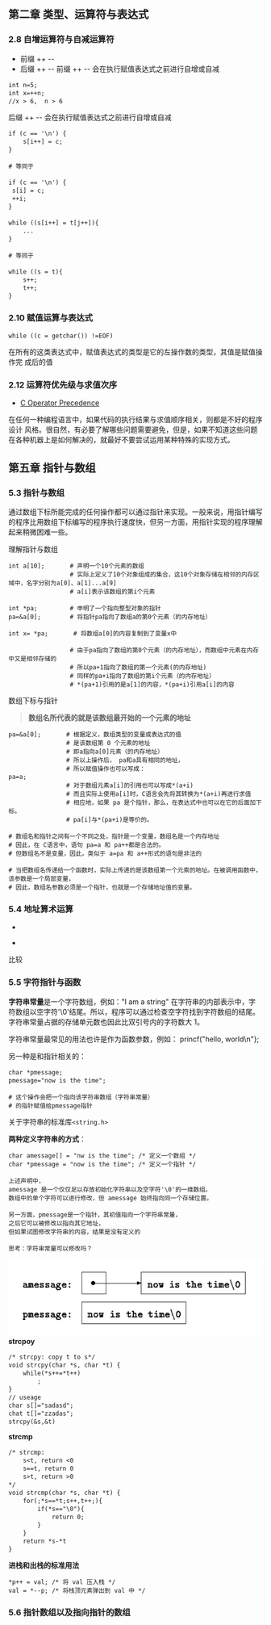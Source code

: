 ## 第二章 类型、运算符与表达式
### 2.8 自增运算符与自减运算符
- 前缀 ++ --
- 后缀 ++ --
前缀 ++ -- 会在执行赋值表达式之前进行自增或自减
```
int n=5;
int x=++n;          
//x > 6,  n > 6
```
后缀 ++ -- 会在执行赋值表达式之前进行自增或自减
```
if (c == '\n') {
    s[i++] = c; 
}

# 等同于

if (c == '\n') { 
 s[i] = c; 
 ++i; 
}  

while ((s[i++] = t[j++]){
    ...
}

# 等同于

while ((s = t){
    s++;
    t++;
}
```
### 2.10 赋值运算与表达式
```
while ((c = getchar()) !=EOF)
```
在所有的这类表达式中，赋值表达式的类型是它的左操作数的类型，其值是赋值操作完
成后的值

### 2.12 运算符优先级与求值次序
- [C Operator Precedence](http://www.enseignement.polytechnique.fr/informatique/INF478/docs/Cpp/en/c/language/operator_precedence.html)

在任何一种编程语言中，如果代码的执行结果与求值顺序相关，则都是不好的程序设计
风格。很自然，有必要了解哪些问题需要避免，但是，如果不知道这些问题在各种机器上是如何解决的，就最好不要尝试运用某种特殊的实现方式。

## 第五章 指针与数组
### 5.3 指针与数组
通过数组下标所能完成的任何操作都可以通过指针来实现。一般来说，用指针编写的程序比用数组下标编写的程序执行速度快，但另一方面，用指针实现的程序理解起来稍微困难一些。

理解指针与数组
```
int a[10];       # 声明一个10个元素的数组
                 # 实际上定义了10个对象组成的集合，这10个对象存储在相邻的内存区域中，名字分别为a[0]、a[1]...a[9]
                 # a[i]表示该数组的第i个元素

int *pa;         # 申明了一个指向整型对象的指针
pa=&a[0];        # 将指针pa指向了数组a的第0个元素（的内存地址）

int x= *pa;       # 将数组a[0]的内容复制到了变量x中
                
                 # 由于pa指向了数组的第0个元素（的内存地址），而数组中元素在内存中又是相邻存储的
                 # 所以pa+1指向了数组的第一个元素(的内存地址)
                 # 同样的pa+i指向了数组的第i个元素（的内存地址）
                 # *(pa+1)引用的是a[1]的内容，*(pa+i)引用a[i]的内容                 
```
数组下标与指针
>**数组名所代表的就是该数组最开始的一个元素的地址**
```
pa=&a[0];       # 根据定义，数组类型的变量或表达式的值
                # 是该数组第 0 个元素的地址
                # 即a指向a[0]元素（的内存地址）
                # 所以上操作后， pa和a具有相同的地址，
                # 所以赋值操作也可以写成：
pa=a;                
                # 对于数组元素a[i]的引用也可以写成*(a+i)
                # 而且实际上使用a[i]时，C语言会先将其转换为*(a+i)再进行求值
                # 相应地，如果 pa 是个指针，那么，在表达式中也可以在它的后面加下标。 
                # pa[i]与*(pa+i)是等价的。

# 数组名和指针之间有一个不同之处，指针是一个变量，数组名是一个内存地址
# 因此，在 C语言中，语句 pa=a 和 pa++都是合法的。
# 但数组名不是变量，因此，类似于 a=pa 和 a++形式的语句是非法的

# 当把数组名传递给一个函数时，实际上传递的是该数组第一个元索的地址。在被调用函数中，该参数是一个局部变量，
# 因此，数组名参数必须是一个指针，也就是一个存储地址值的变量。
```
### 5.4 地址算术运算
+
-
比较

### 5.5 字符指针与函数
**字符串常量**是一个字符数组，例如："I am a string"
在字符串的内部表示中，字符数组以空字符'\0'结尾。所以，程序可以通过检查空字符找到字符数组的结尾。字符串常量占据的存储单元数也因此比双引号内的字符数大 1。

字符串常量最常见的用法也许是作为函数参数，例如：
princf("hello, world\n"}; 

另一种是和指针相关的：
```
char *pmessage;
pmessage="now is the time";       

# 这个操作会把一个指向该字符串数组（字符串常量）
# 的指针赋值给pmessage指针
```
关于字符串的标准库`<string.h>`

**两种定义字符串的方式**：
```
char amessage[] = "nw is the time"; /* 定义一个数组 */ 
char *pmessage = "now is the time"; /* 定义一个指针 */ 

上述声明中，
amessage 是一个仅仅足以存放初始化字符串以及空字符'\0'的一维数组。
数组中的单个字符可以进行修改，但 amessage 始终指向同一个存储位置。

另一方面，pmessage是一个指针，其初值指向一个字符串常量，
之后它可以被修改以指向其它地址，
但如果试图修改字符串的内容，结果是没有定义的

思考：字符串常量可以修改吗？
```
![](./assets/charPointerAndArrayInC.png)
**strcpoy**
```
/* strcpy: copy t to s*/ 
void strcpy(char *s, char *t) {
    while(*s++=*t++)
        ;
}
// useage
char s[]="sadasd";
chat t[]="zzadas";
strcpy(&s,&t)
```
**strcmp**
```
/* strcmp: 
    s<t, return <0
    s==t, return 0
    s>t, return >0
*/ 
void strcmp(char *s, char *t) {
    for(;*s==*t;s++,t++;){
        if(*s=="\0"){
            return 0;
        }        
    }
    return *s-*t
}
```
**进栈和出栈的标准用法**
```
*p++ = val; /* 将 val 压入栈 */ 
val = *--p; /* 将栈顶元素弹出到 val 中 */ 
```
### 5.6 指针数组以及指向指针的数组
